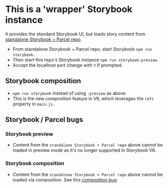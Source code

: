 # This is a 'wrapper' Storybook instance

It provides the standard Storybook UI, but loads story content from [standalone Storybook + Parcel repo](https://github.com/basher/parcel-boilerplate-storybook).

- From standalone Storybook + Parcel repo, start Storybook `npm run storybook`.
- Then start this repo's Storybook instance `npm run storybook:preview`.
- Accept the localhost port change with `Y` if prompted.

## Storybook composition

- `npm run storybook` instead of using `:preview` as above.
- This is the new composition feature in V6, which leverages the `refs` property in `main.js`.


## Storybook / Parcel bugs

### Storybook preview

- Content from the `standalone Storybook + Parcel repo` above cannot be loaded in preview mode as it's no longer supported in Storybook V6.

### Storybook composition

- Content from the `standalone Storybook + Parcel repo` above cannot be loaded via composition. See this [composition bug](https://github.com/storybookjs/storybook/issues/12139).
